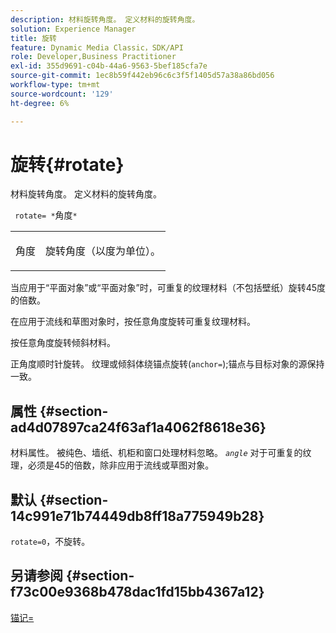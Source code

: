 ```yaml
---
description: 材料旋转角度。 定义材料的旋转角度。
solution: Experience Manager
title: 旋转
feature: Dynamic Media Classic，SDK/API
role: Developer,Business Practitioner
exl-id: 355d9691-c04b-44a6-9563-5bef185cfa7e
source-git-commit: 1ec8b59f442eb96c6c3f5f1405d57a38a86bd056
workflow-type: tm+mt
source-wordcount: '129'
ht-degree: 6%

---
```


# 旋转{#rotate}

材料旋转角度。 定义材料的旋转角度。

` rotate= *`角度`*`

<table id="simpletable_F1A87ECD86E8429788825374A6882CB9"> 
 <tr class="strow"> 
  <td class="stentry"> <p> <span class="varname"> 角度 </span> </p> </td> 
  <td class="stentry"> <p>旋转角度（以度为单位）。 </p> </td> 
 </tr> 
</table>

当应用于“平面对象”或“平面对象”时，可重复的纹理材料（不包括壁纸）旋转45度的倍数。

在应用于流线和草图对象时，按任意角度旋转可重复纹理材料。

按任意角度旋转倾斜材料。

正角度顺时针旋转。 纹理或倾斜体绕锚点旋转(`anchor=`);锚点与目标对象的源保持一致。

## 属性 {#section-ad4d07897ca24f63af1a4062f8618e36}

材料属性。 被纯色、墙纸、机柜和窗口处理材料忽略。 *`angle`* 对于可重复的纹理，必须是45的倍数，除非应用于流线或草图对象。

## 默认 {#section-14c991e71b74449db8ff18a775949b28}

`rotate=0`，不旋转。

## 另请参阅 {#section-f73c00e9368b478dac1fd15bb4367a12}

[锚记=](../../../../../ir-api/http-protocol/image-rendering-api-ref/c-ir-http-protocol-ref/c-ir-http-protocol-command-reference/r-ir-http-anchor.md#reference-d53923d785c9442997dc7f2199524c26)
